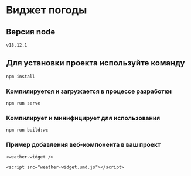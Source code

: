 # Виджет погоды

## Версия node

```
v18.12.1
```

## Для установки проекта используйте команду

```
npm install
```

### Компилируется и загружается в процессе разработки

```
npm run serve
```

### Компилирует и минифицирует для использования

```
npm run build:wc
```

### Пример добавления веб-компонента в ваш проект

```
<weather-widget />

<script src="weather-widget.umd.js"></script>

```
